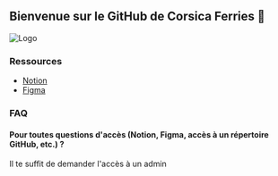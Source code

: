 ## Bienvenue sur le GitHub de Corsica Ferries 👋
![Logo](https://co.corsicaferries.com/html/2017/img/logo/corsica-logo_fr.png)
### Ressources

- [Notion](https://www.notion.so/)
- [Figma](https://www.figma.com/)
 
### FAQ

#### Pour toutes questions d'accès (Notion, Figma, accès à un répertoire GitHub, etc.) ?
Il te suffit de demander l'accès à un admin





<!--

**Here are some ideas to get you started:**

🙋‍♀️ A short introduction - what is your organization all about?
🌈 Contribution guidelines - how can the community get involved?
👩‍💻 Useful resources - where can the community find your docs? Is there anything else the community should know?
🍿 Fun facts - what does your team eat for breakfast?
🧙 Remember, you can do mighty things with the power of [Markdown](https://docs.github.com/github/writing-on-github/getting-started-with-writing-and-formatting-on-github/basic-writing-and-formatting-syntax)
-->
